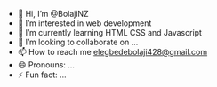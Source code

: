 - 👋 Hi, I’m @BolajiNZ
- 👀 I’m interested in web development
- 🌱 I’m currently learning HTML CSS and Javascript
- 💞️ I’m looking to collaborate on ...
- 📫 How to reach me elegbedebolaji428@gmail.com
- 😄 Pronouns: ...
- ⚡ Fun fact: ...

<!---
BolajiNZ/BolajiNZ is a ✨ special ✨ repository because its `README.md` (this file) appears on your GitHub profile.
You can click the Preview link to take a look at your changes.
--->
